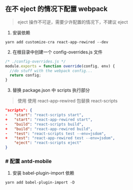 ## 在不 eject 的情况下配置 webpack
> eject 操作不可逆，需要少许配置的情况下，不建议 eject
1. 安装依赖
```
yarn add customize-cra react-app-rewired --dev
```
2. 在根目录中创建一个 config-overrides.js 文件
```js
/* ./config-overrides.js */
module.exports = function override(config, env) {
  //do stuff with the webpack config...
  return config;
}
```
3. 替换 package.json 中 scripts 执行部分
> 使用 使用 react-app-rewired 包替换 react-scripts
```json
"scripts": {
-   "start": "react-scripts start",
+   "start": "react-app-rewired start",
-   "build": "react-scripts build",
+   "build": "react-app-rewired build",
-   "test": "react-scripts test --env=jsdom",
+   "test": "react-app-rewired test --env=jsdom",
    "eject": "react-scripts eject"
}
```
### # 配置 antd-mobile
1. 安装 babel-plugin-import 依赖
```
yarn add babel-plugin-import -D
```